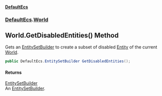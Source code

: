 #### [DefaultEcs](./index.md 'index')
### [DefaultEcs](./DefaultEcs.md 'DefaultEcs').[World](./DefaultEcs-World.md 'DefaultEcs.World')
## World.GetDisabledEntities() Method
Gets an [EntitySetBuilder](./DefaultEcs-EntitySetBuilder.md 'DefaultEcs.EntitySetBuilder') to create a subset of disabled [Entity](./DefaultEcs-Entity.md 'DefaultEcs.Entity') of the current [World](./DefaultEcs-World.md 'DefaultEcs.World').  
```C#
public DefaultEcs.EntitySetBuilder GetDisabledEntities();
```
#### Returns
[EntitySetBuilder](./DefaultEcs-EntitySetBuilder.md 'DefaultEcs.EntitySetBuilder')  
An [EntitySetBuilder](./DefaultEcs-EntitySetBuilder.md 'DefaultEcs.EntitySetBuilder').  
